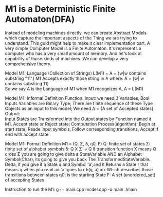 # M1 is a Deterministic Finite Automaton(DFA)
Instead of modeling machines directly,
we can create Abstract Models which capture the important aspects
of the Thing we are trying to understand. 
This guid might help to make it clear implementation part.
A very simple Computer Model is a Finite Automaton.
It's represents a computer who has a very small amount of memory.
And let's look at capability of those kinds of machines.
We can develop a very comprehensive theory.


Model M1: Language (Collection of Strings)
    L(M1) = A = {w|w contains substring "11"}
    M1 Accepts exactly those string in A where:
    A = {w| w contains substring 11}      
    So we say A is the Language of M1 when M1 recognizes A, 
    A = L(M1) 

Model M1: Informal Definition
    Function:
        Input:
            we need 3 Variables<ptrObject>, 
                Bool Inputs Variables are Binary Type;
                    There are finite sequence of these Type Objects as an input to this model;
            We need A = {A set of Accepted states}        
        Output:    
            Input States are Transformed into the Output states by Function named it M1.
            Accept state or Reject state;
        Computation Process(algorithm):
            Begin at start state,
            Reade input symbols,
            Follow corresponding  transitions, 
            Accept if end with accept state
               
Model M1: Formal Definition
    M1 = (Q, Σ, δ, q0, F)
        Q: finite set of states
        Σ: finite set of alphabet symbols
        δ: Q X Σ -> Q
            δ transition function 
            X means Q cross Σ
            you are going to give delta a StateVariable AND an Alphabet Symbol(Char),
            its going to give you back The TransformedStateVariable.            
            Delta, if you give it a State q and Symbol 'a',and it Returns a State r 
            that means q when you read an 'a' goes to r
            δ(q, a) = r 
            Which describes those transitions between states
        q0: is the starting State
        F: A set (unordered_set) of accepting States


Instruction to run the M1:
    g++ main.cpp model.cpp -o main
    ./main
